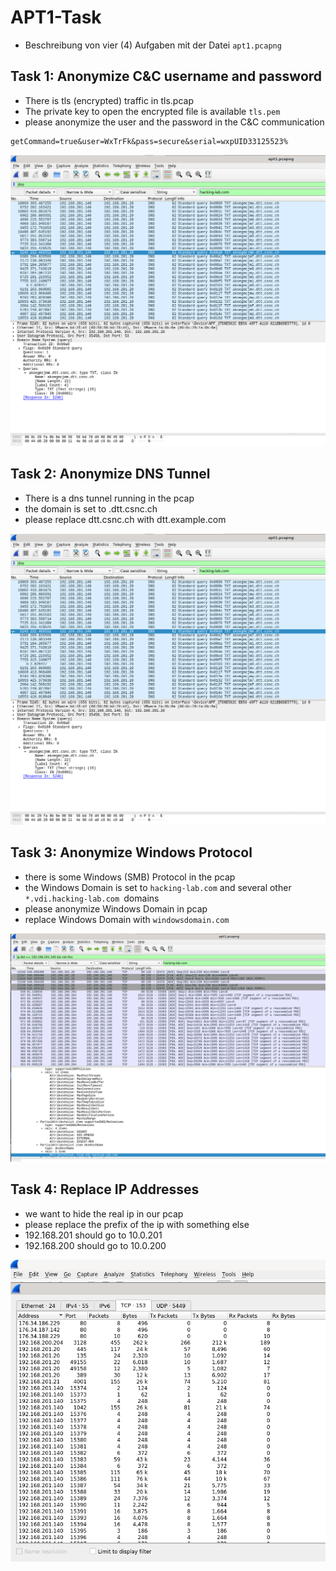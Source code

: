 # APT1-Task
* Beschreibung von vier (4) Aufgaben mit der Datei `apt1.pcapng`

## Task 1: Anonymize C&C username and password
* There is tls (encrypted) traffic in tls.pcap
* The private key to open the encrypted file is available `tls.pem`
* please anonymize the user and the password in the C&C communication

```
getCommand=true&user=WxTrFk&pass=secure&serial=wxpUID33125523% 
```

![DNS](./DNS.png)

## Task 2: Anonymize DNS Tunnel
* There is a dns tunnel running in the pcap
* the domain is set to <random>.dtt.csnc.ch
* please replace dtt.csnc.ch with dtt.example.com

![DNS](./DNS.png)


## Task 3: Anonymize Windows Protocol 
* there is some Windows (SMB) Protocol in the pcap
* the Windows Domain is set to `hacking-lab.com`  and several other `*.vdi.hacking-lab.com `domains
* please anonymize Windows Domain in pcap
* replace Windows Domain with `windowsdomain.com`

![SMB](./SMB-DC-Packages.png)


## Task 4: Replace IP Addresses
* we want to hide the real ip in our pcap
* please replace the prefix of the ip with something else
* 192.168.201 should go to 10.0.201
* 192.168.200 should go to 10.0.200

![STAT](./STAT.png)


